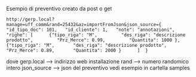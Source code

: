 Esempio di preventivo creato da post o get

```
http://gerp.local?manage=uff_comm&rand=25432&az=importFromJson&json_source={   "id_tipo_doc": 101,   "id_cliente": 1,   "note": "annotazioni",    "righe": [      {"tipo_riga": "M",         "des_riga": "descrizione prodotto",         "Prz_Merce": 0.99,         "Quantita": 1000 },      {"tipo_riga": "M",       "des_riga": "descrizione prodotto",       "Prz_Merce": 0.89,       "Quantita": 2000 }      ]  }
```

dove
gerp.local --> indirizzo web installazione
rand --> numero randomico intero
json_source --> json del preventivo vedi esempio in cartella samples
